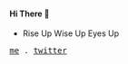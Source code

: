 #### Hi There 👋

- Rise Up Wise Up Eyes Up 

<p>
  <samp>
    <a href="https://github.com/special-blue">me</a> .
    <a href="https://twitter.com/chiefportable">twitter</a>
  </samp>
</p>


